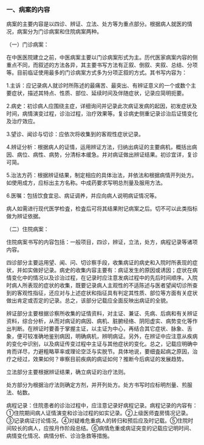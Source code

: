 ### 一、病案的内容

病案的主要内容是以四诊、辨证、立法、处方等为重点部分。根据病人就医的情况，病案分为门诊病案和住院病案两种。

（一）门诊病案：

在中医医院建立之前，中医病案主要以门诊病案形式为主。历代医家病案内容的侧重点不同，而叙述的方法各异，其主要书写方法有正叙、倒叙、夹叙、总结、分项等。目前临证使用最多的门诊病案方式多为分项正叙的方式。其书写内容为：

1.主诉：应记录病人就诊时所陈述的最痛苦、最突出、有辨证意义的一个或数个主要症状，描述其特点、性质、部位、延续时间及伴随症状，记录应简明扼要。

2.病史：初诊病人应围绕主症，详细询问并记录此次病证发病的起因，初发症状及时间，病情演变过程，诊治过程，治疗效果等。复诊病史侧重记录诊治后证情变化及治疗效应。

3.望诊、闻诊与切诊：应依次将收集到的客观性症状记录。

4.辨证分析：根据病人的证情，运用辨证方法，归纳出病证的主要病机，概括出病因、病位、病性、病势，分清标本缓急。并对病证做出辨证结果。初诊宜详，复诊可简。

5.治法方药：根据辨证结果，制定相应的具体治法，并依法和根据病情开列处方。如使用成方，应标出主方名称。中成药要求写明总剂量及服用方法。

6.医嘱：包括饮食宜忌、病证调养，并应向病人说明病证情况等。

病人如需进行现代医学检査，检査后可将其结果附记病案之后。切不可以此类指标做为辨证依据。

（二）住院病案：

住院病案书写的内容包括：一般项目，四诊，辨证，立法，处方，病程记录等诸项内容。

四诊部分主要运用望、闻、问、切诊察手段，收集病证的病史和入院时所表现的症状，并如实做好记录。病史的收集内容主要有：病证发生的原因或诱因；症状在病情变化中的情况以及诊治过程，在记录时应注意发病过程中的先后时间顺序。入院时病人所表现的症状的收集，既要记录病人主观性的不适陈述与医者望闻切诊所查到的客观性指征，还应对与上述症状和指征具有判定其性质、部位等方面有关症状做出肯定或否定的记录。总之，该部分记载应全面反映出病证的全貌。

辨证部分主要根据诊察所收集的证情资料，对主证、兼证、先病、后病和有关辨证资料，综合分析，从而对病证的病因、病机、脏腑经络、阴阳虚实、病势变化等作出判断。在辨证时要善于掌握主证，以主证为中心，再结合其它症状、脉象、舌象，便可较准确地鉴别病因，明确病机，辨明病证。另外，在辨证中应注意从疾病的变化中识别，以及病证传变过程中主证与其他症状的变化。总之，记载应明确中肯而详尽，力避粗略草率或理论空泛与实脱节。具体地说，要细査起病之原因，治疗之经过，效果如何？审察目前疾病的病证如何？推断今后病证的发展趋势。

立法部分主要根据辨证结果，确立病证的治疗法则。

处方部分为根据治疗法则确定方剂，并开列处方。处方书写时应标明剂量、煎服法、帖数。

病程记录：住院患者的诊治过程中，应注意记录好病程记录。病程记录的内容有：①住院期间病人证情演变和诊治过程的如实记录。②上级医师査房情况记录。③记录病证讨论情况。④对疑难危重病人的转归和预后应及时记载。⑤住院时间较长的病人，应按月作阶段总结。⑥病情危重或病证突变的记载应记明时间、病情变化情况、病情分析、诊治急救等措施。
